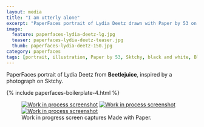 ```yaml
---
layout: media
title: "I am utterly alone"
excerpt: "PaperFaces portrait of Lydia Deetz drawn with Paper by 53 on an iPad."
image: 
  feature: paperfaces-lydia-deetz-lg.jpg
  teaser: paperfaces-lydia-deetz-teaser.jpg
  thumb: paperfaces-lydia-deetz-150.jpg
category: paperfaces
tags: [portrait, illustration, Paper by 53, Sktchy, black and white, Blend]
---
```


PaperFaces portrait of Lydia Deetz from **Beetlejuice**, inspired by a photograph on Sktchy.

{% include paperfaces-boilerplate-4.html %}

<figure class="third">
  <a href="{{ site.url }}/images/paperfaces-lydia-deetz-process-1-lg.jpg"><img src="{{ site.url }}/images/paperfaces-lydia-deetz-process-1-600.jpg" alt="Work in process screenshot"></a>
  <a href="{{ site.url }}/images/paperfaces-lydia-deetz-process-2-lg.jpg"><img src="{{ site.url }}/images/paperfaces-lydia-deetz-process-2-600.jpg" alt="Work in process screenshot"></a>
  <a href="{{ site.url }}/images/paperfaces-lydia-deetz-process-3-lg.jpg"><img src="{{ site.url }}/images/paperfaces-lydia-deetz-process-3-600.jpg" alt="Work in process screenshot"></a>
  <figcaption>Work in progress screen captures Made with Paper.</figcaption>
</figure>